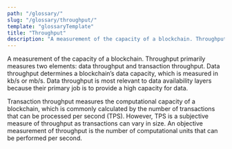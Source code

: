 ```yaml
---
path: "/glossary/"
slug: "/glossary/throughput/"
template: "glossaryTemplate"
title: "Throughput"
description: "A measurement of the capacity of a blockchain. Throughput primarily measures two elements: data throughput and transaction throughput."
---
```


A measurement of the capacity of a blockchain. Throughput primarily measures two elements: data throughput and transaction throughput. Data throughput determines a blockchain’s data capacity, which is measured in kb/s or mb/s. Data throughput is most relevant to data availability layers because their primary job is to provide a high capacity for data.

Transaction throughput measures the computational capacity of a blockchain, which is commonly calculated by the number of transactions that can be processed per second (TPS). However, TPS is a subjective measure of throughput as transactions can vary in size. An objective measurement of throughput is the number of computational units that can be performed per second.